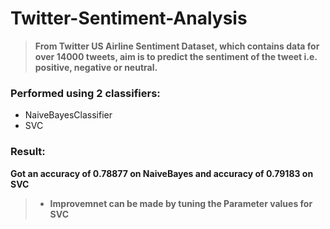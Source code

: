 # Twitter-Sentiment-Analysis

> **From Twitter US Airline Sentiment Dataset, which contains data for over 14000 tweets, aim is to predict the sentiment of the tweet i.e. positive, negative or neutral.**

### Performed using 2 classifiers:
- NaiveBayesClassifier 
- SVC 

### Result: 
**Got an accuracy of 0.78877 on NaiveBayes and accuracy of 0.79183 on SVC**
> - **Improvemnet can be made by tuning the Parameter values for SVC**
